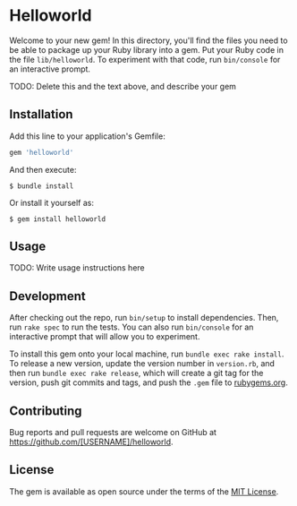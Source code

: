 # Helloworld

Welcome to your new gem! In this directory, you'll find the files you need to be able to package up your Ruby library into a gem. Put your Ruby code in the file `lib/helloworld`. To experiment with that code, run `bin/console` for an interactive prompt.

TODO: Delete this and the text above, and describe your gem

## Installation

Add this line to your application's Gemfile:

```ruby
gem 'helloworld'
```

And then execute:

    $ bundle install

Or install it yourself as:

    $ gem install helloworld

## Usage

TODO: Write usage instructions here

## Development

After checking out the repo, run `bin/setup` to install dependencies. Then, run `rake spec` to run the tests. You can also run `bin/console` for an interactive prompt that will allow you to experiment.

To install this gem onto your local machine, run `bundle exec rake install`. To release a new version, update the version number in `version.rb`, and then run `bundle exec rake release`, which will create a git tag for the version, push git commits and tags, and push the `.gem` file to [rubygems.org](https://rubygems.org).

## Contributing

Bug reports and pull requests are welcome on GitHub at https://github.com/[USERNAME]/helloworld.


## License

The gem is available as open source under the terms of the [MIT License](https://opensource.org/licenses/MIT).
